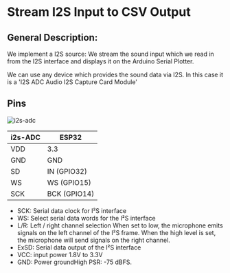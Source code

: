 
# Stream I2S Input to CSV Output

## General Description:

We implement a I2S source: We stream the sound input which we read in from the I2S interface and displays it on the Arduino Serial Plotter. 

We can use any device which provides the sound data via I2S. In this case it is a 'I2S ADC Audio I2S Capture Card Module'


## Pins

![i2s-adc](https://pschatzmann.github.io/arduino-audio-tools/resources/I2S-ADC.jpg)


| i2s-ADC |  ESP32
| --------| ---------------
| VDD     |  3.3
| GND     |  GND
| SD      |  IN (GPIO32)
| WS      |  WS (GPIO15)
| SCK     |  BCK (GPIO14)


- SCK: Serial data clock for I²S interface
- WS: Select serial data words for the I²S interface
- L/R: Left / right channel selection
        When set to low, the microphone emits signals on the left channel of the I²S frame.
        When the high level is set, the microphone will send signals on the right channel.
- ExSD: Serial data output of the I²S interface
- VCC: input power 1.8V to 3.3V
- GND: Power groundHigh PSR: -75 dBFS.

